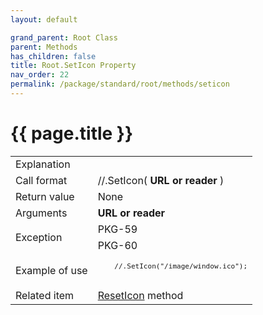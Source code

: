 ```yaml
---
layout: default

grand_parent: Root Class
parent: Methods
has_children: false
title: Root.SetIcon Property
nav_order: 22
permalink: /package/standard/root/methods/seticon
---
```

# {{ page.title }}

<table>
  <tr>
    <td>Explanation</td>
    <td colspan="2"></td>
  </tr>
  <tr>
    <td>Call format</td>
    <td colspan="2">//.SetIcon( <b>URL or reader</b> )</td>
  </tr>
  <tr>
    <td>Return value</td>
    <td colspan="2">None</td>
  </tr>  
  <tr>
    <td>Arguments</td>
    <td><b>URL or reader</b></td>
    <td></td>
  </tr>
  <tr>
    <td rowspan="2">Exception</td>
    <td>PKG-59</td>
    <td></td>
  </tr>
  <tr>
    <td>PKG-60</td>
    <td></td>
  </tr>
  <tr>
    <td>Example of use</td>
    <td colspan="2">
    <code><pre>
    //.SetIcon("/image/window.ico");
    </pre></code></td>
  </tr>
  <tr>
    <td>Related item</td>
    <td colspan="2"><a href="/package/standard/root/methods/reseticon">ResetIcon</a> method</td>
  </tr>
</table>



